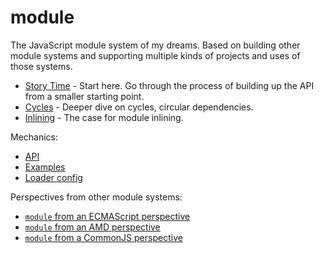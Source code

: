 # module

The JavaScript module system of my dreams. Based on building other module systems and supporting multiple kinds of projects and uses of those systems.

* [Story Time](https://github.com/jrburke/module/blob/master/docs/story-time.md) - Start here. Go through the process of building up the API from a smaller starting point.
* [Cycles](https://github.com/jrburke/module/blob/master/docs/cycles.md) - Deeper dive on cycles, circular dependencies.
* [Inlining](https://github.com/jrburke/module/blob/master/docs/inlining.md) -  The case for module inlining.

Mechanics:

* [API](https://github.com/jrburke/module/blob/master/docs/api.md)
* [Examples](https://github.com/jrburke/module/blob/master/docs/examples.md)
* [Loader config](https://github.com/jrburke/module/blob/master/docs/loader-config.md)

Perspectives from other module systems:

* [`module` from an ECMAScript perspective](https://github.com/jrburke/module/blob/master/docs/module-from-es.md)
* [`module` from an AMD perspective](https://github.com/jrburke/module/blob/master/docs/module-from-amd.md)
* [`module` from a CommonJS perspective](https://github.com/jrburke/module/blob/master/docs/module-from-cjs.md)
